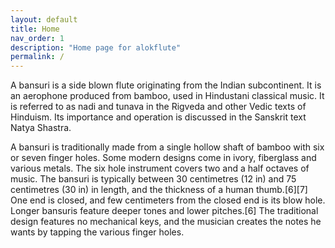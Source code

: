 ```yaml
---
layout: default
title: Home
nav_order: 1
description: "Home page for alokflute"
permalink: /
---
```


A bansuri is a side blown flute originating from the Indian subcontinent. It is an aerophone produced from bamboo, used in Hindustani classical music. It is referred to as nadi and tunava in the Rigveda and other Vedic texts of Hinduism. Its importance and operation is discussed in the Sanskrit text Natya Shastra.

A bansuri is traditionally made from a single hollow shaft of bamboo with six or seven finger holes. Some modern designs come in ivory, fiberglass and various metals. The six hole instrument covers two and a half octaves of music. The bansuri is typically between 30 centimetres (12 in) and 75 centimetres (30 in) in length, and the thickness of a human thumb.[6][7] One end is closed, and few centimeters from the closed end is its blow hole. Longer bansuris feature deeper tones and lower pitches.[6] The traditional design features no mechanical keys, and the musician creates the notes he wants by tapping the various finger holes.
